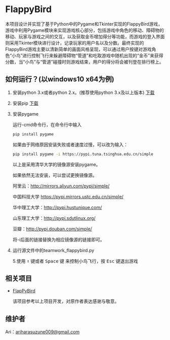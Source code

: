 FlappyBird
===============

​	本项目设计并实现了基于Python中的Pygame和Tkinter实现的FlappyBird游戏，游戏中利用Pygame模块来实现游戏核心部分，包括游戏中角色的移动、障碍物的移动、玩家与游戏之间的交互，以及获取金币增加得分等功能，而游戏的登入界面则采用Tkinter模块进行设计，记录玩家的用户名以及分数。最终实现的FlappyBird游戏主要以清新简单的画面风格呈现，可以通过用户按键对游戏角色“小鸟”进行控制飞行来躲避障碍物“管道”和吃取游戏中随机出现的“金币”来获得分数，当“小鸟”与“管道”碰撞时则游戏结束，用户的得分将会被刊登在排行榜上。

如何运行？(以windows10 x64为例)
---------------------------

1. 安装python 3.x或者python 2.x。(推荐使用python 3.x及以上版本) [下载](https://www.python.org/downloads/)

2. 安装pip [下载](https://bootstrap.pypa.io/get-pip.py)

3. 安装pygame

   运行-cmd命令行，在命令行中输入

   ```bash
   pip install pygame
   ```

   如果由于网络原因安装失败或者速度过慢，可以改为输入：

   ```bash
   pip install pygame -i https://pypi.tuna.tsinghua.edu.cn/simple
   ```

   以上是采用清华大学的镜像源安装pygame。

   如果依然无法安装，可以尝试更换镜像源。

   阿里云：http://mirrors.aliyun.com/pypi/simple/

   中国科技大学 https://pypi.mirrors.ustc.edu.cn/simple/

   华中理工大学：http://pypi.hustunique.com/

   山东理工大学：http://pypi.sdutlinux.org/ 

   豆瓣：http://pypi.douban.com/simple/

   将-i后面的链接替换为相应镜像源的链接即可。

4. 运行源文件中的teamwork_flappybird.py

   5.使用 <kbd>&uarr;</kbd> 键或者 <kbd>Space</kbd> 键 来控制小鸟飞行，按 <kbd>Esc</kbd> 键退出游戏

相关项目
-------------

- [FlapPyBird](https://github.com/sourabhv/FlapPyBird)

  该项目参考以上项目开发，对原作者表达感谢与敬意。


维护者
----------

Ari：ariharasuzune009@gmail.com

